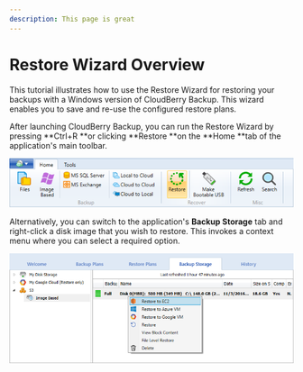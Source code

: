 ```yaml
---
description: This page is great
---
```


# Restore Wizard Overview

This tutorial illustrates how to use the Restore Wizard for restoring your backups with a Windows version of CloudBerry Backup. This wizard enables you to save and re-use the configured restore plans.

After launching CloudBerry Backup, you can run the Restore Wizard by pressing **Ctrl+R **or clicking **Restore **on the **Home **tab of the application's main toolbar.

![](../../.gitbook/assets/restore-button.png)

Alternatively, you can switch to the application's **Backup Storage** tab and right-click a disk image that you wish to restore. This invokes a context menu where you can select a required option.

![](../../.gitbook/assets/image-restore-context-menu-ec2.png)

